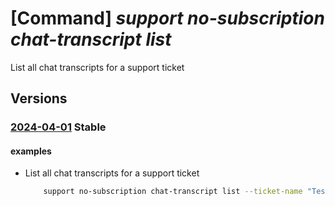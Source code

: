 # [Command] _support no-subscription chat-transcript list_

List all chat transcripts for a support ticket

## Versions

### [2024-04-01](/Resources/mgmt-plane/L3Byb3ZpZGVycy9taWNyb3NvZnQuc3VwcG9ydC9zdXBwb3J0dGlja2V0cy97fS9jaGF0dHJhbnNjcmlwdHM=/2024-04-01.xml) **Stable**

<!-- mgmt-plane /providers/microsoft.support/supporttickets/{}/chattranscripts 2024-04-01 -->

#### examples

- List all chat transcripts for a support ticket
    ```bash
        support no-subscription chat-transcript list --ticket-name "TestTicketName"
    ```
